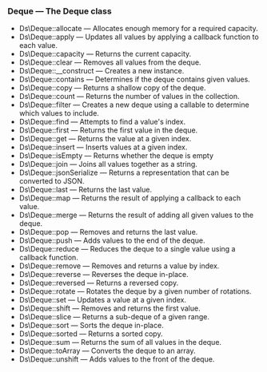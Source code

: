 



### Deque — The Deque class

* Ds\Deque::allocate — Allocates enough memory for a required capacity.
* Ds\Deque::apply — Updates all values by applying a callback function to each value.
* Ds\Deque::capacity — Returns the current capacity.
* Ds\Deque::clear — Removes all values from the deque.
* Ds\Deque::__construct — Creates a new instance.
* Ds\Deque::contains — Determines if the deque contains given values.
* Ds\Deque::copy — Returns a shallow copy of the deque.
* Ds\Deque::count — Returns the number of values in the collection.
* Ds\Deque::filter — Creates a new deque using a callable to determine which values to include.
* Ds\Deque::find — Attempts to find a value's index.
* Ds\Deque::first — Returns the first value in the deque.
* Ds\Deque::get — Returns the value at a given index.
* Ds\Deque::insert — Inserts values at a given index.
* Ds\Deque::isEmpty — Returns whether the deque is empty
* Ds\Deque::join — Joins all values together as a string.
* Ds\Deque::jsonSerialize — Returns a representation that can be converted to JSON.
* Ds\Deque::last — Returns the last value.
* Ds\Deque::map — Returns the result of applying a callback to each value.
* Ds\Deque::merge — Returns the result of adding all given values to the deque.
* Ds\Deque::pop — Removes and returns the last value.
* Ds\Deque::push — Adds values to the end of the deque.
* Ds\Deque::reduce — Reduces the deque to a single value using a callback function.
* Ds\Deque::remove — Removes and returns a value by index.
* Ds\Deque::reverse — Reverses the deque in-place.
* Ds\Deque::reversed — Returns a reversed copy.
* Ds\Deque::rotate — Rotates the deque by a given number of rotations.
* Ds\Deque::set — Updates a value at a given index.
* Ds\Deque::shift — Removes and returns the first value.
* Ds\Deque::slice — Returns a sub-deque of a given range.
* Ds\Deque::sort — Sorts the deque in-place.
* Ds\Deque::sorted — Returns a sorted copy.
* Ds\Deque::sum — Returns the sum of all values in the deque.
* Ds\Deque::toArray — Converts the deque to an array.
* Ds\Deque::unshift — Adds values to the front of the deque.